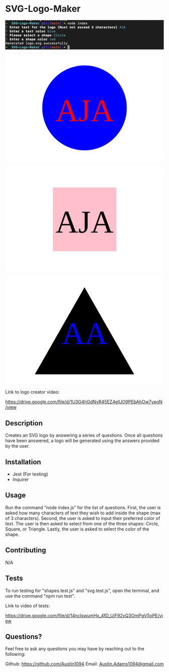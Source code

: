 # SVG-Logo-Maker
![Screenshot of questions on terminal](./images/questions.png)

![Example of circle](./examples/exampleCircle.svg)

![Example of square](./examples/exampleSquare.svg)

![Example of triangle](./examples/exampleTriangle.svg)

Link to logo creator video:

https://drive.google.com/file/d/1U3G4hGdNyR45EZ4elUO9PEbAhOw7ypoN/view

 ## Description
  Creates an SVG logo by answering a series of questions. Once all questions have been answered, a logo will be generated using the answers provided by the user.

  ## Installation
  - Jest (For testing)
  - Inquirer

  ## Usage
  Run the command "node index.js" for the list of questions. First, the user is asked how many characters of text they wish to add inside the shape (max of 3 characters). Second, the user is asked to input their preferred color of text. The user is then asked to select from one of the three shapes: Circle, Square, or Triangle. Lastly, the user is asked to select the color of the shape.

  ## Contributing
  N/A

  ## Tests
  To run testing for "shapes.test.js" and "svg.test.js", open the terminal, and use the command "npm run test".

  Link to video of tests:

  https://drive.google.com/file/d/14ncIswumHx_4fD_UjF92yQ3OmPgV5oPE/view

  ## Questions?
  Feel free to ask any questions you may have by reaching out to the following:

  Github: https://github.com/Austin1094
  Email: Austin.Adams1094@gmail.com